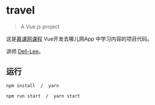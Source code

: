 # travel

> A Vue.js project

这是[慕课网课程](https://coding.imooc.com/class/chapter/203.html) Vue开发去哪儿网App 中学习内容的项目代码。

讲师 [Dell-Lee](http://www.dell-lee.com/)。

## 运行

```shell
npm install  /  yarn

npm run start  /  yarn start
```
